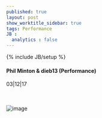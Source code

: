 ```yaml
---
published: true
layout: post
show_worktitle_sidebar: true
tags: Performance
JB :
  analytics : false
---
```


{% include JB/setup %}




<p>
<h4>Phil Minton & dieb13 (Performance)</h4>
03|12|17

<br /><br />
<img src="{{ site.url }}/images/dieb13_minton_small.jpg" alt="image">

</p>